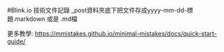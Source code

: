 #Blink.io
技術文件記錄
\_post資料夾底下把文件存成yyyy-mm-dd-標題.markdown 或是 .md檔

更多教學:
https://mmistakes.github.io/minimal-mistakes/docs/quick-start-guide/
